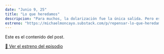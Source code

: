 ```yaml
---
date: "Junio 9, 25"
title: "Lo que heredamos"
descripcion: "Para muchos, la dolarización fue la única salida. Pero eso no significa que no se pudo hacer de una mejor forma."
estreno: "https://michaelmoncayo.substack.com/p/repensar-lo-que-heredamos"
---
```

Este es el contenido del post.


[🔗 Ver el estreno del episodio](https://substack.com/home/post/p-60505894)